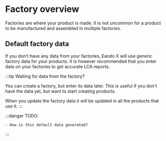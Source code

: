 # Factory overview

Factories are where your product is made. It is not uncommon for a product to be manufactured and assembled in multiple factories.

## Default factory data

If you don't have any data from your factories, Eando X will use generic factory data for your products. It is however recommended that you enter data on your factories to get accurate LCA reports.

:::tip Waiting for data from the factory?

You can create a factory, but enter its data later. This is useful if you don't have the data yet, but want to start creating products.

When you update the factory data it will be updated in all the products that use it.
:::

:::danger TODO:

    - How is this default data generated?

:::

